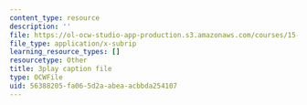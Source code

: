 ```yaml
---
content_type: resource
description: ''
file: https://ol-ocw-studio-app-production.s3.amazonaws.com/courses/15-031j-energy-decisions-markets-and-policies-spring-2012/56388205fa065d2aabeaacbbda254107_NmVdm5kqDvM.vtt
file_type: application/x-subrip
learning_resource_types: []
resourcetype: Other
title: 3play caption file
type: OCWFile
uid: 56388205-fa06-5d2a-abea-acbbda254107
---
```

